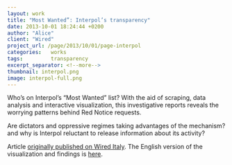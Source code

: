 ```yaml
---
layout: work
title: "Most Wanted”: Interpol’s transparency"
date: 2013-10-01 18:24:44 +0200
author: "Alice"
client: "Wired"
project_url: /page/2013/10/01/page-interpol
categories:   works
tags:         transparency
excerpt_separator: <!--more-->
thumbnail: interpol.png
image: interpol-full.png
---
```

Who’s on Interpol’s “Most Wanted” list? With the aid of  scraping, data analysis and interactive visualization, this investigative reports reveals the worrying patterns behind Red Notice requests. 
<!--more-->

Are dictators and oppressive regimes taking advantages of the mechanism? and why is Interpol reluctant to release information about its activity?

Article [originally published on Wired Italy](http://blog.wired.it/data/2013/11/13/caso-shalabayeva-abylazov-dal-viminale-allinterpol-ecco-le-cose-che-non-quadrano-inchiesta-e-mappa.html). The English version of the visualization and findings is [here](/page/2013/10/01/page-interpol).
